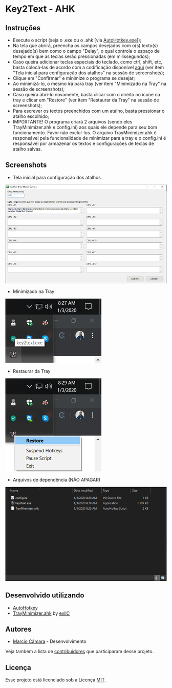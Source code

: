 # Key2Text - AHK

## Instruções

- Execute o script (seja o .exe ou o .ahk [via [AutoHotkey.exe](https://www.autohotkey.com/download/ahk-install.exe)]);
- Na tela que abrirá, preencha os campos desejados com o(s) texto(s) desejado(s) bem como o campo "Delay", o qual controla o espaço de tempo em que as teclas serão pressionadas (em milissegundos);
- Caso queira adicionar teclas especiais do teclado, como ctrl, shift, etc, basta colocá-las de acordo com a codificação disponível [aqui](https://www.autohotkey.com/docs/Hotkeys.htm) (ver item "Tela inicial para configuração dos atalhos" na sessão de screenshots);
- Clique em "Confirmar" e minimize o programa se desejar;
- Ao minimizá-lo, o mesmo irá para tray (ver item "Minimizado na Tray" na sessão de screenshots);
- Caso queira abrí-lo novamente, basta clicar com o direito no ícone na tray e clicar em "Restore" (ver item "Restaurar da Tray" na sessão de screenshots);
- Para escrever os textos preenchidos com um atalho, basta pressionar o atalho escolhido;
- IMPORTANTE! O programa criará 2 arquivos (sendo eles TrayMinimizer.ahk e config.ini) aos quais ele depende para seu bom funcionamento. Favor não excluí-los. O arquivo TrayMinimizer.ahk é responsável pela funcionalidade de minimizar para a tray e o config.ini é responsável por armazenar os textos e configurações de teclas de atalho salvas.

## Screenshots

- Tela inicial para configuração dos atalhos

![Iniciar](https://github.com/MarcioCamara/key2text-ahk/blob/master/___screenshots/initial_screen.png?raw=true)

- Minimizado na Tray

![Minimizado na Tray](https://github.com/MarcioCamara/key2text-ahk/blob/master/___screenshots/minimized.png?raw=true)

- Restaurar da Tray

![Restaurar da Tray](https://github.com/MarcioCamara/key2text-ahk/blob/master/___screenshots/restore.png?raw=true)

- Arquivos de dependência (NÃO APAGAR)

![Arquivos de dependência (NÃO APAGAR)](https://github.com/MarcioCamara/key2text-ahk/blob/master/___screenshots/dependencies.png?raw=true)

## Desenvolvido utilizando

- [AutoHotkey](https://www.autohotkey.com/)
- [TrayMinimizer.ahk](https://www.autohotkey.com/boards/viewtopic.php?t=44989) by [evilC](https://github.com/evilC)

## Autores

- [Marcio Câmara](https://marciocamara.github.io) - Desenvolvimento

Veja também a lista de [contribuidores](https://github.com/MarcioCamara/key2text-ahk/graphs/contributors) que participaram desse projeto.

## Licença

Esse projeto está licenciado sob a Licença [MIT](https://github.com/MarcioCamara/key2text-ahk/blob/master/LICENSE).

